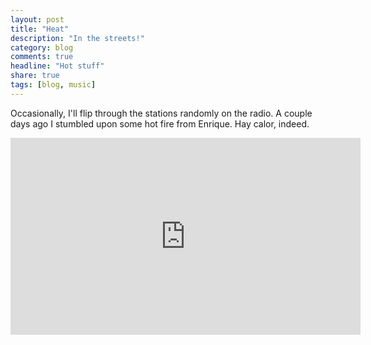 ```yaml
---
layout: post
title: "Heat"
description: "In the streets!"
category: blog
comments: true
headline: "Hot stuff"
share: true
tags: [blog, music]
---
```

Occasionally, I'll flip through the stations randomly on the radio.  A couple days ago I stumbled upon some hot fire from Enrique.  Hay calor, indeed.

<iframe width="560" height="315" src="https://www.youtube.com/embed/m3We7p78XTo" frameborder="0" allowfullscreen></iframe>
